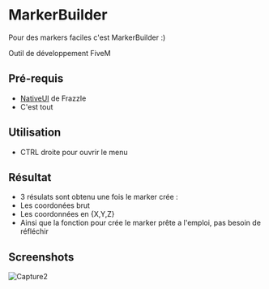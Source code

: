 # MarkerBuilder
Pour des markers faciles c'est MarkerBuilder :)

Outil de développement FiveM
  
## Pré-requis 
- [NativeUI](https://github.com/FrazzIe/NativeUILua) de FrazzIe
- C'est tout

## Utilisation
- CTRL droite pour ouvrir le menu

## Résultat
- 3 résulats sont obtenu une fois le marker crée :
- Les coordonées brut
- Les coordonnées en {X,Y,Z}
- Ainsi que la fonction pour crée le marker prête a l'emploi, pas besoin de réfléchir 

## Screenshots

![Capture2](https://user-images.githubusercontent.com/51257579/59568672-34f10300-907e-11e9-8fd2-fc17ee32124b.JPG)


